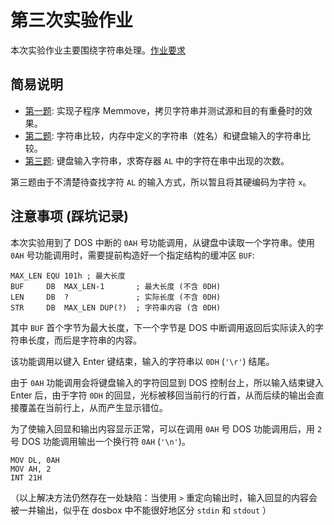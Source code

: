 # 第三次实验作业

本次实验作业主要围绕字符串处理。[作业要求](requirements.md)

## 简易说明

- [第一题](1_MMOV.ASM): 实现子程序 Memmove，拷贝字符串并测试源和目的有重叠时的效果。
- [第二题](2_SCMP.ASM): 字符串比较，内存中定义的字符串（姓名）和键盘输入的字符串比较。
- [第三题](3_FIND.ASM): 键盘输入字符串，求寄存器 `AL` 中的字符在串中出现的次数。

第三题由于不清楚待查找字符 `AL` 的输入方式，所以暂且将其硬编码为字符 `x`。

## 注意事项 (踩坑记录)

本次实验用到了 DOS 中断的 `0AH` 号功能调用，从键盘中读取一个字符串。使用 `0AH` 号功能调用时，需要提前构造好一个指定结构的缓冲区 `BUF`:

    MAX_LEN EQU 101h ; 最大长度
    BUF     DB  MAX_LEN-1       ; 最大长度 (不含 0DH)
    LEN     DB  ?               ; 实际长度 (不含 0DH)
    STR     DB  MAX_LEN DUP(?)  ; 字符串内容 (含 0DH)

其中 `BUF` 首个字节为最大长度，下一个字节是 DOS 中断调用返回后实际读入的字符串长度，而后是字符串的内容。

该功能调用以键入 Enter 键结束，输入的字符串以 `0DH` (`'\r'`) 结尾。

由于 `0AH` 功能调用会将键盘输入的字符回显到 DOS 控制台上，所以输入结束键入 Enter 后，由于字符 `0DH` 的回显，光标被移回当前行的行首，从而后续的输出会直接覆盖在当前行上，从而产生显示错位。

为了使输入回显和输出内容显示正常，可以在调用 `0AH` 号 DOS 功能调用后，用 `2` 号 DOS 功能调用输出一个换行符 `0AH` (`'\n'`)。

    MOV DL, 0AH
    MOV AH, 2
    INT 21H

（以上解决方法仍然存在一处缺陷：当使用 `>` 重定向输出时，输入回显的内容会被一并输出，似乎在 dosbox 中不能很好地区分 `stdin` 和 `stdout` ）